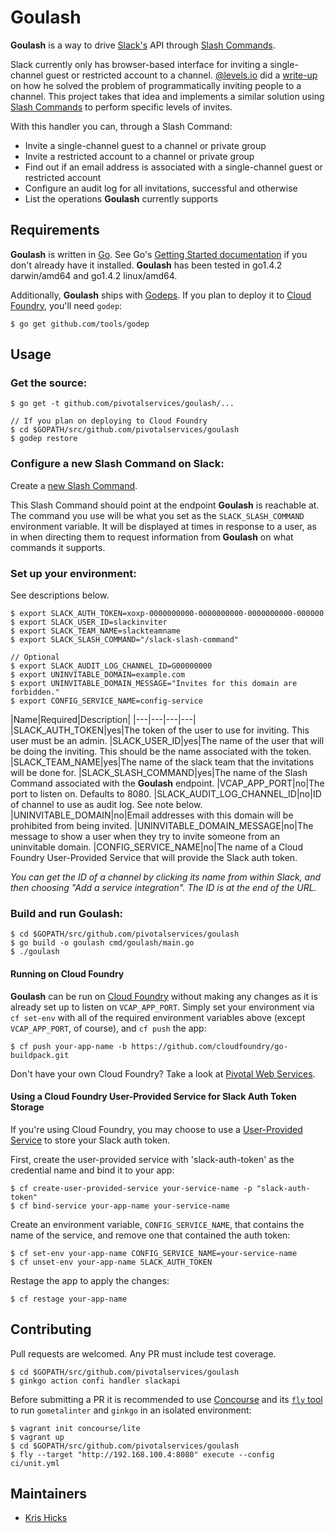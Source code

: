 Goulash
======
**Goulash** is a way to drive [Slack's](https://slack.com) API through [Slash Commands](https://api.slack.com/slash-commands).

Slack currently only has browser-based interface for inviting a single-channel guest or restricted account to a channel. [@levels.io](https://twitter.com/levelsio) did a [write-up](http://levels.io/slack-typeform-auto-invite-sign-ups/) on how he solved the problem of programmatically inviting people to a channel. This project takes that idea and implements a similar solution using [Slash Commands](https://api.slack.com/slash-commands) to perform specific levels of invites.

With this handler you can, through a Slash Command:

* Invite a single-channel guest to a channel or private group
* Invite a restricted account to a channel or private group
* Find out if an email address is associated with a single-channel guest or restricted account
* Configure an audit log for all invitations, successful and otherwise
* List the operations **Goulash** currently supports

## Requirements

**Goulash** is written in [Go](https://www.golang.org). See Go's [Getting Started documentation](https://www.golang.org/doc/install) if you don't already have it installed. **Goulash** has been tested in go1.4.2 darwin/amd64 and go1.4.2 linux/amd64.

Additionally, **Goulash** ships with [Godeps](https://github.com/tools/godep). If you plan to deploy it to [Cloud Foundry](http://pivotal.io/platform-as-a-service/pivotal-cloud-foundry), you'll need `godep`:

```
$ go get github.com/tools/godep
```

## Usage

### Get the source:

```
$ go get -t github.com/pivotalservices/goulash/...

// If you plan on deploying to Cloud Foundry
$ cd $GOPATH/src/github.com/pivotalservices/goulash
$ godep restore 
```

### Configure a new Slash Command on Slack:

Create a [new Slash Command](https://my.slack.com/services/new/slash-commands/).

This Slash Command should point at the endpoint **Goulash** is reachable at. The command you use will be what you set as the `SLACK_SLASH_COMMAND` environment variable. It will be displayed at times in response to a user, as in when directing them to request information from **Goulash** on what commands it supports.

### Set up your environment:

See descriptions below.

```
$ export SLACK_AUTH_TOKEN=xoxp-0000000000-0000000000-0000000000-000000
$ export SLACK_USER_ID=slackinviter
$ export SLACK_TEAM_NAME=slackteamname
$ export SLACK_SLASH_COMMAND="/slack-slash-command"
 
// Optional
$ export SLACK_AUDIT_LOG_CHANNEL_ID=G00000000
$ export UNINVITABLE_DOMAIN=example.com
$ export UNINVITABLE_DOMAIN_MESSAGE="Invites for this domain are forbidden."
$ export CONFIG_SERVICE_NAME=config-service
```

|Name|Required|Description|
|---|---|---|---|
|SLACK_AUTH_TOKEN|yes|The token of the user to use for inviting. This user must be an admin.
|SLACK_USER_ID|yes|The name of the user that will be doing the inviting. This should be the name associated with the token.
|SLACK_TEAM_NAME|yes|The name of the slack team that the invitations will be done for.
|SLACK_SLASH_COMMAND|yes|The name of the Slash Command associated with the **Goulash** endpoint.
|VCAP_APP_PORT|no|The port to listen on. Defaults to 8080.
|SLACK_AUDIT_LOG_CHANNEL_ID|no|ID of channel to use as audit log. See note below.
|UNINVITABLE_DOMAIN|no|Email addresses with this domain will be prohibited from being invited.
|UNINVITABLE_DOMAIN_MESSAGE|no|The message to show a user when they try to invite someone from an uninvitable domain.
|CONFIG_SERVICE_NAME|no|The name of a Cloud Foundry User-Provided Service that will provide the Slack auth token.

*You can get the ID of a channel by clicking its name from within Slack, and then choosing "Add a service integration". The ID is at the end of the URL.*

### Build and run Goulash:

```
$ cd $GOPATH/src/github.com/pivotalservices/goulash
$ go build -o goulash cmd/goulash/main.go
$ ./goulash
```

#### Running on Cloud Foundry
**Goulash** can be run on [Cloud Foundry](http://pivotal.io/platform-as-a-service/pivotal-cloud-foundry) without making any changes as it is already set up to listen on `VCAP_APP_PORT`. Simply set your environment via `cf set-env` with all of the required environment variables above (except `VCAP_APP_PORT`, of course), and `cf push` the app: 

```
$ cf push your-app-name -b https://github.com/cloudfoundry/go-buildpack.git
```

Don't have your own Cloud Foundry? Take a look at [Pivotal Web Services](http://run.pivotal.io).

#### Using a Cloud Foundry User-Provided Service for Slack Auth Token Storage

If you're using Cloud Foundry, you may choose to use a [User-Provided Service](http://docs.cloudfoundry.org/devguide/services/user-provided.html) to store your Slack auth token.

First, create the user-provided service with 'slack-auth-token' as the credential name and bind it to your app:

```
$ cf create-user-provided-service your-service-name -p "slack-auth-token"
$ cf bind-service your-app-name your-service-name
```

Create an environment variable, `CONFIG_SERVICE_NAME`, that contains the name of the service, and remove one that contained the auth token:

```
$ cf set-env your-app-name CONFIG_SERVICE_NAME=your-service-name
$ cf unset-env your-app-name SLACK_AUTH_TOKEN
```

Restage the app to apply the changes:

```
$ cf restage your-app-name
```

## Contributing
Pull requests are welcomed. Any PR must include test coverage.

```
$ cd $GOPATH/src/github.com/pivotalservices/goulash
$ ginkgo action confi handler slackapi
```

Before submitting a PR it is recommended to use [Concourse](http://concourse.ci) and its [`fly` tool](http://concourse.ci/fly-cli.html) to run `gometalinter` and `ginkgo` in an isolated environment: 

```
$ vagrant init concourse/lite
$ vagrant up
$ cd $GOPATH/src/github.com/pivotalservices/goulash
$ fly --target "http://192.168.100.4:8080" execute --config ci/unit.yml
```

## Maintainers
* [Kris Hicks](mailto:krishicks@gmail.com)

